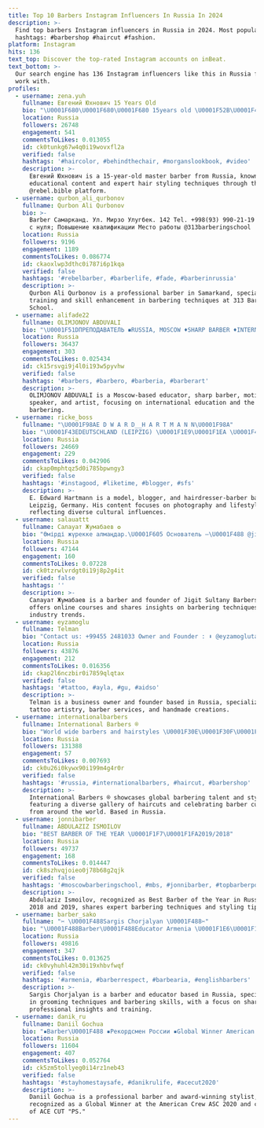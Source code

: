 ```yaml
---
title: Top 10 Barbers Instagram Influencers In Russia In 2024
description: >-
  Find top barbers Instagram influencers in Russia in 2024. Most popular
  hashtags: #barbershop #haircut #fashion.
platform: Instagram
hits: 136
text_top: Discover the top-rated Instagram accounts on inBeat.
text_bottom: >-
  Our search engine has 136 Instagram influencers like this in Russia for you to
  work with.
profiles:
  - username: zena.yuh
    fullname: Евгений Юхнович 15 Years Old
    bio: "\U0001F680\U0001F680\U0001F680 15years old \U0001F52B\U0001F4A5\U0001F680\U0001F680\U0001F680 \U0001F52BThe youngest barber in the world \U0001F52B Education/Обучение \U0001F52Bmaster barber of @rebel.bible \U0001F52BЗАПИСЬ НА СТРИЖКУ В ДИРЕКТ"
    location: Russia
    followers: 26748
    engagement: 541
    commentsToLikes: 0.013055
    id: ck0tunkg67w4q0i19wovxfl2a
    verified: false
    hashtags: '#haircolor, #behindthechair, #morganslookbook, #video'
    description: >-
      Евгений Юхнович is a 15-year-old master barber from Russia, known for his
      educational content and expert hair styling techniques through the
      @rebel.bible platform.
  - username: qurbon_ali_qurbonov
    fullname: Qurbon Ali Qurbonov
    bio: >-
      Barber Самарканд. Ул. Мирзо Улугбек. 142 Tel. +998(93) 990-21-19 Обучение
      с нуля; Повышение квалификации Место работы @313barberingschool
    location: Russia
    followers: 9196
    engagement: 1189
    commentsToLikes: 0.086774
    id: ckaoxlwp3dthc0i787i6p1kqa
    verified: false
    hashtags: '#rebelbarber, #barberlife, #fade, #barberinrussia'
    description: >-
      Qurbon Ali Qurbonov is a professional barber in Samarkand, specializing in
      training and skill enhancement in barbering techniques at 313 Barbering
      School.
  - username: alifade22
    fullname: OLIMJONOV ABDUVALI
    bio: "\U0001F51DПРЕПОДАВАТЕЛЬ ◾️RUSSIA, MOSCOW ♦️SHARP BARBER ♦️INTERNATIONAL EDUCATION ♦️MOTIVATIONAL SPEAKER ♦️ARTIST ♦️TRAVELLING BARBER \U0001F4E9- DIRECT"
    location: Russia
    followers: 36437
    engagement: 303
    commentsToLikes: 0.025434
    id: ck15rsvgi9j4l0i193w5pyvhw
    verified: false
    hashtags: '#barbers, #barbero, #barberia, #barberart'
    description: >-
      OLIMJONOV ABDUVALI is a Moscow-based educator, sharp barber, motivational
      speaker, and artist, focusing on international education and the art of
      barbering.
  - username: ricke_boss
    fullname: "\U0001F98AE D W A R D__H A R T M A N N\U0001F98A"
    bio: "\U0001F43EDEUTSCHLAND (LEIPZIG) \U0001F1E9\U0001F1EA \U0001F43EMODEL (PHOTO)\U0001F933\U0001F3FC\U0001F576 \U0001F43E26 Y. O. \U0001F51E \U0001F43EBLOGGER \U0001F3AC \U0001F43EHAIRDRESSER-BARBER\U0001F488 \U0001F43EPHOTOGRAPHY \U0001F4F7 \U0001F43E\U0001F3F3️‍\U0001F308 \U0001F1EA\U0001F1F8 \U0001F1FA\U0001F1F8 \U0001F1E9\U0001F1EA \U0001F1F7\U0001F1FA"
    location: Russia
    followers: 24669
    engagement: 229
    commentsToLikes: 0.042906
    id: ckap0mphtqz5d0i785bpwngy3
    verified: false
    hashtags: '#instagood, #liketime, #blogger, #sfs'
    description: >-
      E. Edward Hartmann is a model, blogger, and hairdresser-barber based in
      Leipzig, Germany. His content focuses on photography and lifestyle themes,
      reflecting diverse cultural influences.
  - username: salauattt
    fullname: Салауат Жумабаев ✪
    bio: "Өмірді жүрекке алмаңдар.\U0001F605 Основатель —\U0001F488 @jigit.sultany Уральск @jigitsultany.barbershop Алматы Онлайн курс МК✂️\U0001F447\U0001F447\U0001F447"
    location: Russia
    followers: 47144
    engagement: 160
    commentsToLikes: 0.07228
    id: ck0tzrwlvrdgt0i19j8p2g4it
    verified: false
    hashtags: ''
    description: >-
      Салауат Жумабаев is a barber and founder of Jigit Sultany Barbershop. He
      offers online courses and shares insights on barbering techniques and
      industry trends.
  - username: eyzamoglu
    fullname: Telman
    bio: "Contact us: +99455 2481033 Owner and Founder : ⬇️ @eyzamoglutattoostudio \U0001F41D @eyzamoglu_barbershop \U0001F488 @eyzamoglu_handmade \U0001F3A8 @eyzamiyyet \U0001F3D5"
    location: Russia
    followers: 43876
    engagement: 212
    commentsToLikes: 0.016356
    id: ckap2l6nczbir0i7859qlqtax
    verified: false
    hashtags: '#tattoo, #ayla, #gu, #aidso'
    description: >-
      Telman is a business owner and founder based in Russia, specializing in
      tattoo artistry, barber services, and handmade creations.
  - username: internationalbarbers
    fullname: International Barbers ®
    bio: "World wide barbers and hairstyles \U0001F30E\U0001F30F\U0001F30D Barber Culture \U0001F488 Gallery of haircuts \U0001F4D5 #InternationalBarbers To be featured. \U0001F50E \U0001F30E @cutsbyerick"
    location: Russia
    followers: 131388
    engagement: 57
    commentsToLikes: 0.007693
    id: ck0u26i0kywx90i199m4g4r0r
    verified: false
    hashtags: '#russia, #internationalbarbers, #haircut, #barbershop'
    description: >-
      International Barbers ® showcases global barbering talent and styles,
      featuring a diverse gallery of haircuts and celebrating barber culture
      from around the world. Based in Russia.
  - username: jonnibarber
    fullname: ABDULAZIZ ISMOILOV
    bio: "BEST BARBER OF THE YEAR \U0001F1F7\U0001F1FA2019/2018"
    location: Russia
    followers: 49737
    engagement: 168
    commentsToLikes: 0.014447
    id: ck8szhvqjoieo0j78b68g2qjk
    verified: false
    hashtags: '#moscowbarberingschool, #mbs, #jonnibarber, #topbarberpost'
    description: >-
      Abdulaziz Ismoilov, recognized as Best Barber of the Year in Russia for
      2018 and 2019, shares expert barbering techniques and styling tips.
  - username: barber_sako
    fullname: "✂ \U0001F488Sargis Chorjalyan \U0001F488✂"
    bio: "\U0001F488Barber\U0001F488Educator Armenia \U0001F1E6\U0001F1F2 ☎️Для рекламы пишите в директ\U0001F4E9 ☎️For cooperation DM\U0001F4E9 ☎️Համագործակցության համար գրել \U0001F4E9 +374 41 66 02 02 @tuzbarbershop"
    location: Russia
    followers: 49816
    engagement: 347
    commentsToLikes: 0.013625
    id: ck0vyhuhl42m30i19xhbvfwqf
    verified: false
    hashtags: '#armenia, #barberrespect, #barbearia, #englishbarbers'
    description: >-
      Sargis Chorjalyan is a barber and educator based in Russia, specializing
      in grooming techniques and barbering skills, with a focus on sharing
      professional insights and training.
  - username: danik_ru
    fullname: Daniil Gochua
    bio: "▪️Barber\U0001F488 ▪️Рекордсмен России ▪️Global Winner American Crew ASC 2020 ▪️Победитель ACE CUT “PS” ▪️Brothers Inc. BARBERSHOP ▪️Для записи ☎️: 97-38-36"
    location: Russia
    followers: 11604
    engagement: 407
    commentsToLikes: 0.052764
    id: ck5zm5tollyeg0i14rz1neb43
    verified: false
    hashtags: '#stayhomestaysafe, #danikrulife, #acecut2020'
    description: >-
      Daniil Gochua is a professional barber and award-winning stylist,
      recognized as a Global Winner at the American Crew ASC 2020 and champion
      of ACE CUT "PS."
---
```


